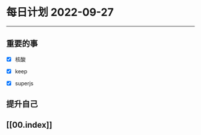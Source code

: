 
#  每日计划 2022-09-27
---
## 重要的事
- [x]  核酸
- [x]  keep
- [x]  superjs



## 提升自己

  



## [[00.index]]










